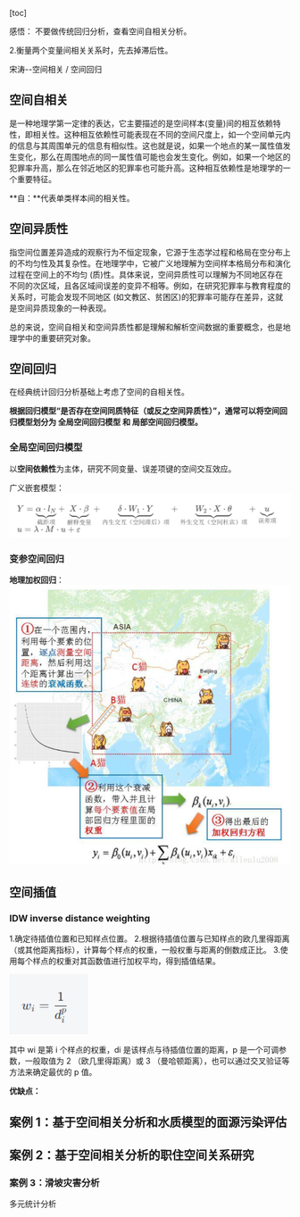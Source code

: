 [toc]

感悟：
不要做传统回归分析，查看空间自相关分析。

2.衡量两个变量间相关关系时，先去掉滞后性。

宋涛--空间相关 / 空间回归

## 空间自相关

是一种地理学第一定律的表达，它主要描述的是空间样本(变量)间的相互依赖特性，即相关性。这种相互依赖性可能表现在不同的空间尺度上，如一个空间单元内的信息与其周围单元的信息有相似性。这也就是说，如果一个地点的某一属性值发生变化，那么在周围地点的同一属性值可能也会发生变化。例如，如果一个地区的犯罪率升高，那么在邻近地区的犯罪率也可能升高。这种相互依赖性是地理学的一个重要特征。

**自：**代表单类样本间的相关性。

## 空间异质性

指空间位置差异造成的观察行为不恒定现象，它源于生态学过程和格局在空分布上的不均匀性及其复杂性。在地理学中，它被广义地理解为空间样本格局分布和演化过程在空间上的不均匀 (质)性。具体来说，空间异质性可以理解为不同地区存在不同的次区域，且各区域间误差的变异不相等。例如，在研究犯罪率与教育程度的关系时，可能会发现不同地区 (如文教区、贫困区)的犯罪率可能存在差异，这就是空间异质现象的一种表现。

总的来说，空间自相关和空间异质性都是理解和解析空间数据的重要概念，也是地理学中的重要研究对象。

## 空间回归

在经典统计回归分析基础上考虑了空间的自相关性。

**根据回归模型“是否存在空间同质特征（或反之空间异质性）”，通常可以将空间回归模型划分为 全局空间回归模型 和 局部空间回归模型。**

### 全局空间回归模型

以**空间依赖性**为主体，研究不同变量、误差项键的空间交互效应。

广义嵌套模型：
![1701738049486](image/index/1701738049486.png)

### 变参空间回归

**地理加权回归**：
![1701737085864](image/index/1701737085864.png)

## 空间插值

### IDW inverse distance weighting

1.确定待插值位置和已知样点位置。 2.根据待插值位置与已知样点的欧几里得距离（或其他距离指标），计算每个样点的权重，一般权重与距离的倒数成正比。 3.使用每个样点的权重对其函数值进行加权平均，得到插值结果。

![1701738858850](image/index/1701738858850.png)

其中 wi​ 是第 i 个样点的权重，di​ 是该样点与待插值位置的距离，p 是一个可调参数，一般取值为 2 （欧几里得距离）或 3 （曼哈顿距离），也可以通过交叉验证等方法来确定最优的 p 值。

**优缺点：**

## 案例 1：基于空间相关分析和水质模型的面源污染评估

## 案例 2：基于空间相关分析的职住空间关系研究

### 案例 3：滑坡灾害分析

多元统计分析

